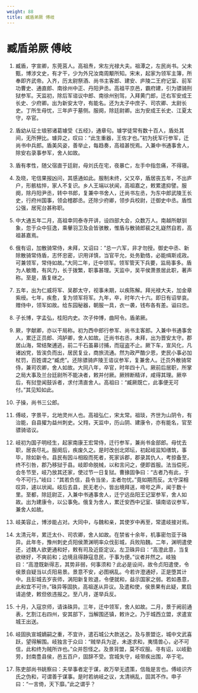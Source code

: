 ```yaml
---
weight: 88
title: 臧盾弟厥 傅岐
---
```


# 臧盾弟厥 傅岐

1. <span id="臧盾弟厥_傅岐-1"></span>
臧盾，字宣卿，东莞莒人。高祖焘，宋左光禄大夫。祖潭之，左民尚书。父未甄，博涉文史，有才干，少为外兄汝南周颙所知。宋末，起家为领军主簿，所奉即齐武帝。入齐，历太尉祭酒、尚书主客郎、建安、庐陵二王府记室、前军功曹史、通直郎、南徐州中正、丹阳尹丞。高祖平京邑，霸府建，引为骠骑刑狱参军。天监初，除后军谘议中郎、南徐州别驾，入拜黄门郎，迁右军安成王长史、少府卿。出为新安太守，有能名。还为太子中庶子、司农卿、太尉长史。丁所生母忧，三年庐于墓侧。服阕，除廷尉卿。出为安成王长史、江夏太守，卒官。

2. <span id="臧盾弟厥_傅岐-2"></span>
盾幼从征士琅邪诸葛璩受《五经》，通章句。璩学徒常有数十百人，盾处其间，无所狎比。璩异之，叹曰：“此生重器，王佐才也。”初为抚军行参军，迁尚书中兵郎。盾美风姿，善举止，每趋奏，高祖甚悦焉。入兼中书通事舍人，除安右录事参军，舍人如故。

3. <span id="臧盾弟厥_傅岐-3"></span>
盾有孝性，随父宿直于廷尉，母刘氏在宅，夜暴亡，左手中指忽痛，不得寝。

4. <span id="臧盾弟厥_傅岐-4"></span>
及晓，宅信果报凶问，其感通如此。服制未终，父又卒，盾居丧五年，不出庐户，形骸枯悴，家人不复识。乡人王端以状闻，高祖嘉之，敕累遣抑譬。服阕，除丹阳尹丞，转中书郎，复兼中书舍人，迁尚书左丞，为东中郎武陵王长史，行府州国事，领会稽郡丞。还除少府卿，领步兵校尉，迁御史中丞。盾性公强，居宪台甚称职。

5. <span id="臧盾弟厥_傅岐-5"></span>
中大通五年二月，高祖幸同泰寺开讲，设四部大会，众数万人。南越所献驯象，忽于众中狂逸，乘轝羽卫及会皆骇散，惟盾与散骑郎裴之礼嶷然自若，高祖甚嘉焉。

6. <span id="臧盾弟厥_傅岐-6"></span>
俄有诏，加散骑常侍，未拜，又诏曰：“总一六军，非才勿授。御史中丞、新除散骑常侍盾，志怀忠密，识用详慎，当官平允，处务勤恪，必能缉斯戎政。可兼领军，常侍如故。”大同二年，迁中领军。领军管天下兵要，监局事多。盾为人敏赡，有风力，长于拨繁，职事甚理。天监中，吴平侯萧景居此职，著声称。至是，盾复继之。

7. <span id="臧盾弟厥_傅岐-7"></span>
五年，出为仁威将军、吴郡太守，视事未期，以疾陈解。拜光禄大夫，加金章紫绶。七年，疾愈，复为领军将军。九年，卒，时年六十六。即日有诏举哀。赠侍中，领军如故。给东园秘器，朝服一具，衣一袭，钱布各有差。谥曰忠。

8. <span id="臧盾弟厥_傅岐-8"></span>
子长博，字孟弘，桂阳内史。次子仲博，曲阿令。盾弟厥。

9. <span id="臧盾弟厥_傅岐-9"></span>
厥，字献卿，亦以干局称。初为西中郎行参军、尚书主客郎。入兼中书通事舍人，累迁正员郎、鸿胪卿，舍人如故。迁尚书右丞，未拜，出为晋安太守。郡居山海，常结聚逋逃，前二千石虽募讨捕，而寇盗不止。厥下车，宣风化，凡诸凶党，皆涘负而出，居民复业，商旅流通。然为政严酷少恩，吏民小事必加杖罚，百姓谓之“臧虎”。还除骠骑庐陵王谘议参军，复兼舍人。迁员外散骑常侍，兼司农卿，舍人如故。大同八年，卒官，时年四十八。厥前后居职，所掌之局大事及兰台廷尉所不能决者，敕并付厥。厥辨断精详，咸得其理。厥卒后，有挝登闻鼓诉者，求付清直舍人。高祖曰：“臧厥既亡，此事便无可付。”其见知如此。

10. <span id="臧盾弟厥_傅岐-10"></span>
子操，尚书三公郎。

11. <span id="臧盾弟厥_傅岐-11"></span>
傅岐，字景平，北地灵州人也。高祖弘仁，宋太常。祖琰，齐世为山阴令，有治能，自县擢为益州刺史。父翙，天监中，历山阴、建康令，亦有能名，官至骠骑谘议。

12. <span id="臧盾弟厥_傅岐-12"></span>
岐初为国子明经生，起家南康王宏常侍，迁行参军，兼尚书金部郎。母忧去职，居丧尽礼。服阕后，疾废久之。是时改创北郊坛，初起岐监知缮筑，事毕，除如新令。县民有因斗相殴而死者，死家诉郡，郡录其仇人，考掠备至，终不引咎，郡乃移狱于县。岐即命脱械，以和言问之，便即首服。法当偿死，会冬节至，岐乃放其还家，使过节一日复狱。曹掾固争曰：“古者乃有此，于今不可行。”岐曰：“其若负信，县令当坐，主者勿忧。”竟如期而反。太守深相叹异，遽以状闻。岐后去县，民无老小，皆出境拜送，啼号之声，闻于数十里。至都，除廷尉正，入兼中书通事舍人，迁宁远岳阳王记室参军，舍人如故。出为建康令，以公事免。俄复为舍人，累迁安西中记室、镇南谘议参军，兼舍人如故。

13. <span id="臧盾弟厥_傅岐-13"></span>
岐美容止，博涉能占对。大同中，与魏和亲，其使岁中再至，常遣岐接对焉。

14. <span id="臧盾弟厥_傅岐-14"></span>
太清元年，累迁太仆、司农卿，舍人如故。在禁省十余年，机事密勿亚于硃异。此年冬，豫州刺史贞阳侯萧渊明率众伐彭城，兵败陷魏。二年，渊明遣使还，述魏人欲更通和好，敕有司及近臣定议。左卫硃异曰：“高澄此意，当复欲继好，不爽前和；边境且得静寇息民，于事为便。”议者并然之。岐独曰：“高澄既新得志，其势非弱，何事须和？此必是设间，故令贞阳遣使，令侯景自疑当以贞阳易景。景意不安，必图祸乱。今若许澄通好，正是堕其计中。且彭城去岁丧师，涡阳新复败退，令便就和，益示国家之弱。若如愚意，此和宜不可许。”硃异等固执，高祖遂从异议。及遣和使，侯景果有此疑，累启请追使，敕但依违报之。至八月，遂举兵反。

15. <span id="臧盾弟厥_傅岐-15"></span>
十月，入寇京师，请诛硃异。三年，迁中领军，舍人如故。二月，景于阙前通表，乞割江右四州，安其部下，当解围还镇，敕许之。乃于城西立盟，求遣宣城王出送。

16. <span id="臧盾弟厥_傅岐-16"></span>
岐固执宣城嫡嗣之重，不宜许，遣石城公大款送之。及与景盟讫，城中文武喜跃，望得解围。岐独言于众曰：“贼举兵为逆，未遂求和，夷情兽心，必不可信，此和终为贼所诈也。”众并怨怪之。及景背盟，莫不叹服。寻有诏，以岐勤劳，封南豊县侯，邑五百户，固辞不受。宫城失守，岐带疾出围，卒于宅。

17. <span id="臧盾弟厥_傅岐-17"></span>
陈吏部尚书姚察曰：夫举事者定于谋，故万举无遗策，信哉是言也。傅岐识齐氏之伪和，可谓善于谋事。是时若纳岐之议，太清祸乱，固其不作。申子曰：“一言倚，天下靡。”此之谓乎？
